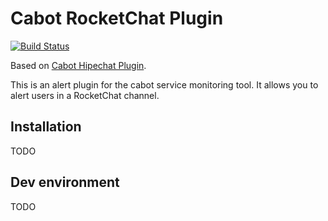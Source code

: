 Cabot RocketChat Plugin
=======================

[![Build Status](https://travis-ci.org/ObjectifLibre/cabot-alert-rocketchat.svg?branch=master)](https://travis-ci.org/ObjectifLibre/cabot-alert-rocketchat)

Based on [Cabot Hipechat Plugin](https://github.com/cabotapp/cabot-alert-hipchat).

This is an alert plugin for the cabot service monitoring tool. It allows you to alert users in a RocketChat channel.

## Installation

TODO

## Dev environment

TODO
